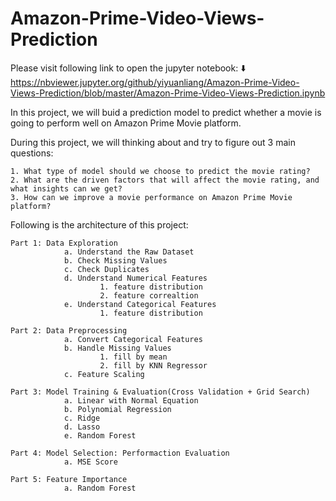 # Amazon-Prime-Video-Views-Prediction

Please visit following link to open the jupyter notebook: ⬇️
https://nbviewer.jupyter.org/github/yiyuanliang/Amazon-Prime-Video-Views-Prediction/blob/master/Amazon-Prime-Video-Views-Prediction.ipynb


In this project, we will buid a prediction model to predict whether a movie is going to perform well on Amazon Prime Movie platform. 

During this project, we will thinking about and try to figure out 3 main questions: 
          
 
    1. What type of model should we choose to predict the movie rating? 
    2. What are the driven factors that will affect the movie rating, and what insights can we get? 
    3. How can we improve a movie performance on Amazon Prime Movie platform? 

Following is the architecture of this project: 

    Part 1: Data Exploration 
                a. Understand the Raw Dataset
                b. Check Missing Values
                c. Check Duplicates
                d. Understand Numerical Features 
                        1. feature distribution
                        2. feature correaltion
                e. Understand Categorical Features
                        1. feature distribution
    
    Part 2: Data Preprocessing
                a. Convert Categorical Features
                b. Handle Missing Values 
                        1. fill by mean
                        2. fill by KNN Regressor
                c. Feature Scaling
    
    Part 3: Model Training & Evaluation(Cross Validation + Grid Search)
                a. Linear with Normal Equation
                b. Polynomial Regression
                c. Ridge
                d. Lasso
                e. Random Forest
    
    Part 4: Model Selection: Performaction Evaluation
                a. MSE Score
    
    Part 5: Feature Importance
                a. Random Forest


